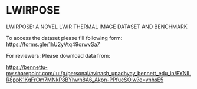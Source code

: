 # LWIRPOSE
LWIRPOSE: A NOVEL LWIR THERMAL IMAGE DATASET AND BENCHMARK

To access the dataset please fill following form: https://forms.gle/1hU2yVtq49qrwvSa7

For reviewers: Please download data from:

https://bennettu-my.sharepoint.com/:u:/g/personal/avinash_upadhyay_bennett_edu_in/EYNlLR8ppK1KgFrOm7MNkP8BYhwn8A6_Akpn-PPfueSOiw?e=ynhsE5
